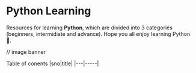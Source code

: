 # Python Learning

Resources for learning **Python**, which are divided into 3 categories (beginners, intermidiate and advance).
Hope you all enjoy learning Python 🐍.

// image banner

Table of conents
|sno|title|
|---|-----|
